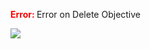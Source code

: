 

<span style="color:red"><b> Error: </b></span> Error on   Delete Objective
      

![](https://storage.googleapis.com/fluxble-reporting/screenShot2103XgSy1xZinaQu.png?authuser=1)